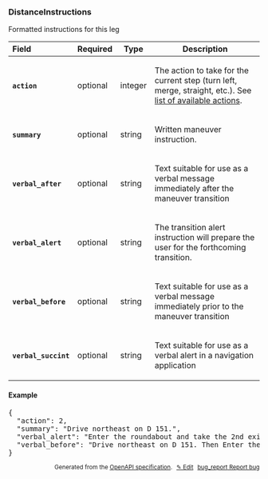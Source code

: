 <!--- This is a generated file, do not edit! -->
<!--- [START woosmap_http_schema_woosmap-platform-api-reference_distanceinstructions] -->
<h3 class="schema-object" id="Woosmap Platform API Reference_DistanceInstructions">DistanceInstructions</h3>

Formatted instructions for this leg

| Field                                                                                                                     | Required | Type    | Description                                                                                                                                                                                                                                                      |
| :------------------------------------------------------------------------------------------------------------------------ | -------- | ------- | ---------------------------------------------------------------------------------------------------------------------------------------------------------------------------------------------------------------------------------------------------------------- |
| <h4 id="DistanceInstructions-action" class="add-link schema-object-property-key"><code>action</code></h4>                 | optional | integer | <div class="nonref-property-description"><p>The action to take for the current step (turn left, merge, straight, etc.). See <a href="https://developers.woosmap.com/products/distance-api/route-endpoint/#instructions">list of available actions</a>.</p></div> |
| <h4 id="DistanceInstructions-summary" class="add-link schema-object-property-key"><code>summary</code></h4>               | optional | string  | <div class="nonref-property-description"><p>Written maneuver instruction.</p></div>                                                                                                                                                                              |
| <h4 id="DistanceInstructions-verbal_after" class="add-link schema-object-property-key"><code>verbal_after</code></h4>     | optional | string  | <div class="nonref-property-description"><p>Text suitable for use as a verbal message immediately after the maneuver transition</p></div>                                                                                                                        |
| <h4 id="DistanceInstructions-verbal_alert" class="add-link schema-object-property-key"><code>verbal_alert</code></h4>     | optional | string  | <div class="nonref-property-description"><p>The transition alert instruction will prepare the user for the forthcoming transition.</p></div>                                                                                                                     |
| <h4 id="DistanceInstructions-verbal_before" class="add-link schema-object-property-key"><code>verbal_before</code></h4>   | optional | string  | <div class="nonref-property-description"><p>Text suitable for use as a verbal message immediately prior to the maneuver transition</p></div>                                                                                                                     |
| <h4 id="DistanceInstructions-verbal_succint" class="add-link schema-object-property-key"><code>verbal_succint</code></h4> | optional | string  | <div class="nonref-property-description"><p>Text suitable for use as a verbal alert in a navigation application</p></div>                                                                                                                                        |

<h4 class="schema-object-example" id="Woosmap Platform API Reference_DistanceInstructions-example">Example</h4>

<pre class="notranslate lang-json prettyprint">{
  "action": 2,
  "summary": "Drive northeast on D 151.",
  "verbal_alert": "Enter the roundabout and take the 2nd exit onto D 30.",
  "verbal_before": "Drive northeast on D 151. Then Enter the roundabout and take the 2nd exit onto D 30."
}</pre>

<p style="text-align: right; font-size: smaller;">Generated from the <a data-label="openapi-github" href="https://github.com/woosmap/openapi-specification" title="Woosmap OpenAPI Specification" class="external">OpenAPI specification</a>.
<a data-label="openapi-github-woosmap-http-schema-woosmap-platform-api-reference-distanceinstructions" data-action="edit" style="margin-left: 5px;" href="https://github.com/woosmap/openapi-specification/blob/main/specification/schemas/Woosmap Platform API Reference_DistanceInstructions.yml" title="Edit on GitHub">✎ Edit</a>
<a data-label="openapi-github-woosmap-http-schema-woosmap-platform-api-reference-distanceinstructions" data-action="bug" style="margin-left: 5px;" href="https://github.com/woosmap/openapi-specification/issues/new?assignees=&labels=type%3A+bug%2C+triage+me&template=bug_report.md&title=[schemas] Bug - Woosmap Platform API Reference_DistanceInstructions" title="File bug for schemas on GitHub"><span class="material-icons">bug_report</span> Report bug</a>
</p>

<!--- [END woosmap_http_schema_woosmap-platform-api-reference_distanceinstructions] -->
